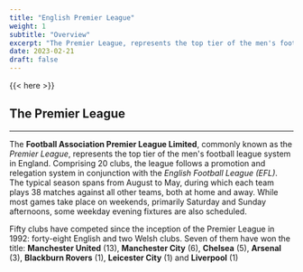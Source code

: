 ```yaml
---
title: "English Premier League"
weight: 1
subtitle: "Overview"
excerpt: "The Premier League, represents the top tier of the men's football league system in England."
date: 2023-02-21
draft: false
---
```


{{< here >}}


## The Premier League

---

The __Football Association Premier League Limited__, commonly known as the *Premier League*, represents the top tier of the men's football league system in England. Comprising 20 clubs, the league follows a promotion and relegation system in conjunction with the *English Football League (EFL)*. The typical season spans from August to May, during which each team plays 38 matches against all other teams, both at home and away. While most games take place on weekends, primarily Saturday and Sunday afternoons, some weekday evening fixtures are also scheduled. 

Fifty clubs have competed since the inception of the Premier League in 1992: forty-eight English and two Welsh clubs. Seven of them have won the title: __Manchester United__ (13), __Manchester City__ (6), __Chelsea__ (5), __Arsenal__ (3), __Blackburn Rovers__ (1), __Leicester City__ (1) and __Liverpool__ (1)


